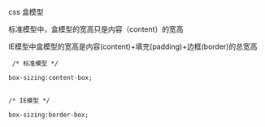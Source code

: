css 盒模型

标准模型中，盒模型的宽高只是内容（content）的宽高

IE模型中盒模型的宽高是内容\(content\)+填充\(padding\)+边框\(border\)的总宽高

```
 /* 标准模型 */

box-sizing:content-box;

 
/* IE模型 */

box-sizing:border-box;
```



